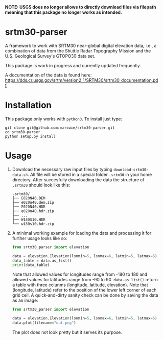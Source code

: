 **NOTE: USGS does no longer allows to directly download files via filepath meaning that this package no longer works as intended.**

# srtm30-parser
A framework to work with SRTM30 near-global digital elevation data, i.e., a combination of data from the Shuttle Radar Topography Mission and the U.S. Geological Survey's GTOPO30 data set. 

This package is work in progress and currently updated frequently.

A documentation of the data is found here: https://dds.cr.usgs.gov/srtm/version2_1/SRTM30/srtm30_documentation.pdf

# Installation

This package only works with `python3`. To install just type:
```
git clone git@github.com:marcwie/srtm30-parser.git
cd srtm30-parser
python setup.py install
```

# Usage

1. Download the necessary raw input files by typing `download-srtm30-data.sh`. All file will be stored in a special folder `.srtm30` in your home directory. 
   After succesfully downloading the data the structure of `.srtm30` should look like this:    
    ```
    .srtm30/
    ├── E020N40.DEM
    ├── e020n40.dem.zip
    ├── E020N40.HDR
    ├── e020n40.hdr.zip
    ├── ...
    ├── W180S10.HDR
    └── w180s10.hdr.zip
    ```

2. A minimal working example for loading the data and processing it for further usage looks like so:
   ```python
   from srtm30_parser import elevation                                             

   data = elevation.Elevation(lonmin=5, lonmax=6, latmin=5, latmax=6)              
   data_table = data.as_list()                                                     
   print(data_table)                                                                                       
   ```
   Note that allowed values for longitudes range from -180 to 180 and allowed values for latitudes range from -90 to 90. `data.as_list()` return a table with three colunms (longitude, latitude, elevation). Note that (longitude, latitude) refer to the position of the lower left corner of each grid cell.
   A quick-and-dirty sanity check can be done by saving the data as an image:
   ```python
   from srtm30_parser import elevation                                             

   data = elevation.Elevation(lonmin=5, lonmax=6, latmin=5, latmax=6)              
   data.plot(filename="out.png")                                                                                      
   ```
   The plot does not look pretty but it serves its purpose.

